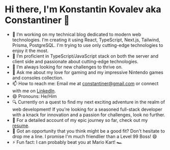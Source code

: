 # Hi there, I'm Konstantin Kovalev aka Constantiner 👋

- 🔭 I’m working on my technical blog dedicated to modern web technologies. I'm creating it using React, TypeScript, Next.js, Tailwind, Prisma, PostgreSQL. I'm trying to use only cutting-edge technologies to enjoy it the most.
- 🌱 I’m proficient in TypeScript/JavaScript stack on both the server and client side and passionate about cutting-edge technologies.
- 👯 I’m always looking for new challenges to thrive on.
- 💬 Ask me about my love for gaming and my impressive Nintendo games and consoles collection.
- 📫 How to reach me: Email me at <constantiner@gmail.com> or connect with me on [LinkedIn](https://www.linkedin.com/in/constantiner/).
- 😄 Pronouns: He/Him
- 🔍 Currently on a quest to find my next exciting adventure in the realm of web development! If you're looking for a seasoned full-stack developer with a knack for innovation and a passion for challenges, look no further.
- 📜 For a detailed account of my epic journey so far, check out my [resume](Konstantin-Kovalev-Full-Stack.pdf).
- 💌 Got an opportunity that you think might be a good fit? Don't hesitate to drop me a line. I promise I'm much friendlier than a Level 99 Boss! 😄
- ⚡ Fun fact: I can probably beat you at Mario Kart! 🏎️
